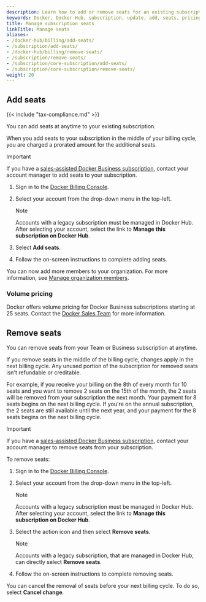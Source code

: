 ```yaml
---
description: Learn how to add or remove seats for an existing subscription
keywords: Docker, Docker Hub, subscription, update, add, seats, pricing
title: Manage subscription seats
linkTitle: Manage seats
aliases:
- /docker-hub/billing/add-seats/
- /subscription/add-seats/
- /docker-hub/billing/remove-seats/
- /subscription/remove-seats/
- /subscription/core-subscription/add-seats/
- /subscription/core-subscription/remove-seats/
weight: 20
---
```


## Add seats

{{< include "tax-compliance.md" >}}

You can add seats at anytime to your existing subscription.

When you add seats to your subscription in the middle of your billing cycle, you are charged a prorated amount for the additional seats.

> [!IMPORTANT]
>
> If you have a [sales-assisted Docker Business subscription](details.md#sales-assisted), contact your account manager to add seats to your subscription.

1. Sign in to the [Docker Billing Console](https://app.docker.com/billing/).
2. Select your account from the drop-down menu in the top-left.

   > [!NOTE]
   >
   > Accounts with a legacy subscription must be managed in Docker Hub. After
   > selecting your account, select the link to **Manage this subscription on
   > Docker Hub**.

3. Select **Add seats**.
4. Follow the on-screen instructions to complete adding seats.

You can now add more members to your organization. For more information, see [Manage organization members](../admin/organization/members.md).

### Volume pricing

Docker offers volume pricing for Docker Business subscriptions starting at 25 seats. Contact the [Docker Sales Team](https://www.docker.com/pricing/contact-sales/) for more information.


## Remove seats

You can remove seats from your Team or Business subscription at anytime.

If you remove seats in the middle of the billing cycle, changes apply in the next billing cycle. Any unused portion of the subscription for removed seats isn't refundable or creditable.

For example, if you receive your billing on the 8th of every month for 10 seats and you want to remove 2 seats on the 15th of the month, the 2 seats will be removed from your subscription the next month. Your payment for 8 seats begins on the next billing cycle. If you're on the annual subscription, the 2 seats are still available until the next year, and your payment for the 8 seats begins on the next billing cycle.

> [!IMPORTANT]
>
> If you have a [sales-assisted Docker Business subscription](details.md#sales-assisted), contact your account manager to remove seats from your subscription.

To remove seats:

1. Sign in to the [Docker Billing Console](https://app.docker.com/billing/).
2. Select your account from the drop-down menu in the top-left.

   > [!NOTE]
   >
   > Accounts with a legacy subscription must be managed in Docker Hub. After
   > selecting your account, select the link to **Manage this subscription on
   > Docker Hub**.

3. Select the action icon and then select **Remove seats**.

   > [!NOTE]
   >
   > Accounts with a legacy subscription, that are managed in Docker Hub, can
   > directly select **Remove seats**.

4. Follow the on-screen instructions to complete removing seats.

You can cancel the removal of seats before your next billing cycle. To do so, select **Cancel change**.